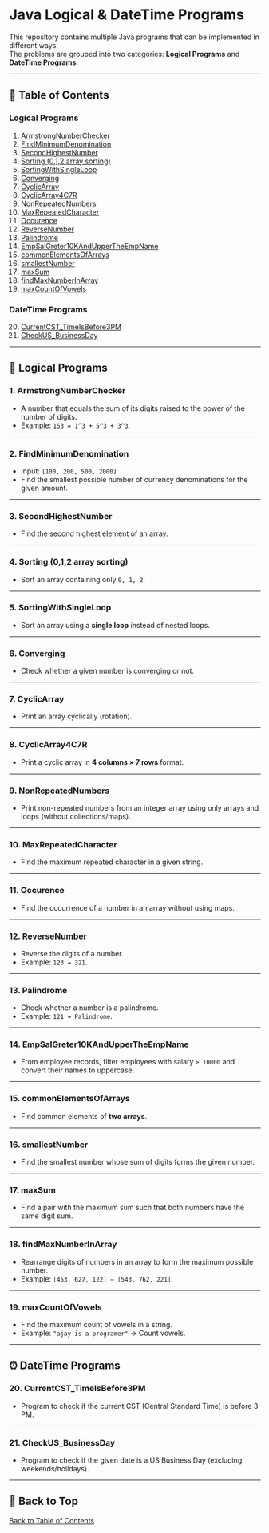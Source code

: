# Java Logical & DateTime Programs

This repository contains multiple Java programs that can be implemented in different ways.  
The problems are grouped into two categories: **Logical Programs** and **DateTime Programs**.

---

## 📑 Table of Contents

### Logical Programs
1. [ArmstrongNumberChecker](#1-armstrongnumberchecker)
2. [FindMinimumDenomination](#2-findminimumdenomination)
3. [SecondHighestNumber](#3-secondhighestnumber)
4. [Sorting (0,1,2 array sorting)](#4-sorting-012-array-sorting)
5. [SortingWithSingleLoop](#5-sortingwithsingleloop)
6. [Converging](#6-converging)
7. [CyclicArray](#7-cyclicarray)
8. [CyclicArray4C7R](#8-cyclicarray4c7r)
9. [NonRepeatedNumbers](#9-nonrepeatednumbers)
10. [MaxRepeatedCharacter](#10-maxrepeatedcharacter)
11. [Occurence](#11-occurence)
12. [ReverseNumber](#12-reversenumber)
13. [Palindrome](#13-palindrome)
14. [EmpSalGreter10KAndUpperTheEmpName](#14-empsalgreter10kanduppertheempname)
15. [commonElementsOfArrays](#15-commonelementsofarrays)
16. [smallestNumber](#16-smallestnumber)
17. [maxSum](#17-maxsum)
18. [findMaxNumberInArray](#18-findmaxnumberinarray)
19. [maxCountOfVowels](#19-maxcountofvowels)

### DateTime Programs
20. [CurrentCST_TimeIsBefore3PM](#20-currentcst_timeisbefore3pm)
21. [CheckUS_BusinessDay](#21-checkus_businessday)

---

## 🧩 Logical Programs

### 1. ArmstrongNumberChecker
- A number that equals the sum of its digits raised to the power of the number of digits.  
- Example: `153 = 1^3 + 5^3 + 3^3`.

---

### 2. FindMinimumDenomination
- Input: `[100, 200, 500, 2000]`  
- Find the smallest possible number of currency denominations for the given amount.

---

### 3. SecondHighestNumber
- Find the second highest element of an array.

---

### 4. Sorting (0,1,2 array sorting)
- Sort an array containing only `0, 1, 2`.

---

### 5. SortingWithSingleLoop
- Sort an array using a **single loop** instead of nested loops.

---

### 6. Converging
- Check whether a given number is converging or not.

---

### 7. CyclicArray
- Print an array cyclically (rotation).

---

### 8. CyclicArray4C7R
- Print a cyclic array in **4 columns × 7 rows** format.

---

### 9. NonRepeatedNumbers
- Print non-repeated numbers from an integer array using only arrays and loops (without collections/maps).

---

### 10. MaxRepeatedCharacter
- Find the maximum repeated character in a given string.

---

### 11. Occurence
- Find the occurrence of a number in an array without using maps.

---

### 12. ReverseNumber
- Reverse the digits of a number.  
- Example: `123 → 321`.

---

### 13. Palindrome
- Check whether a number is a palindrome.  
- Example: `121 → Palindrome`.

---

### 14. EmpSalGreter10KAndUpperTheEmpName
- From employee records, filter employees with salary `> 10000` and convert their names to uppercase.

---

### 15. commonElementsOfArrays
- Find common elements of **two arrays**.

---

### 16. smallestNumber
- Find the smallest number whose sum of digits forms the given number.

---

### 17. maxSum
- Find a pair with the maximum sum such that both numbers have the same digit sum.

---

### 18. findMaxNumberInArray
- Rearrange digits of numbers in an array to form the maximum possible number.  
- Example: `[453, 627, 122] → [543, 762, 221]`.

---

### 19. maxCountOfVowels
- Find the maximum count of vowels in a string.  
- Example: `"ajay is a programer"` → Count vowels.

---

## ⏰ DateTime Programs

### 20. CurrentCST_TimeIsBefore3PM
- Program to check if the current CST (Central Standard Time) is before 3 PM.

---

### 21. CheckUS_BusinessDay
- Program to check if the given date is a US Business Day (excluding weekends/holidays).

---

## 🔼 Back to Top
[Back to Table of Contents](#-table-of-contents)
